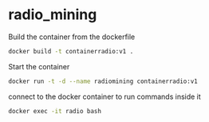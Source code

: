 # radio_mining

Build the container from the dockerfile

```bash
docker build -t containerradio:v1 .
```

Start the container 

```bash
docker run -t -d --name radiomining containerradio:v1
```

connect to the docker container to run commands inside it

```bash
docker exec -it radio bash
```
